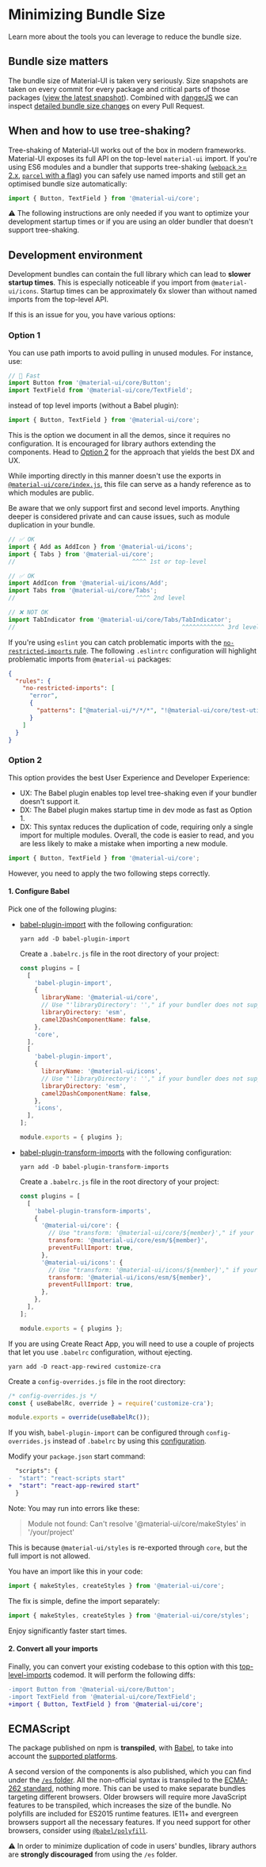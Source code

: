 # Minimizing Bundle Size

<p class="description">Learn more about the tools you can leverage to reduce the bundle size.</p>

## Bundle size matters

The bundle size of Material-UI is taken very seriously. Size snapshots are taken
on every commit for every package and critical parts of those packages ([view the latest snapshot](/size-snapshot)).
Combined with [dangerJS](https://danger.systems/js/) we can inspect
[detailed bundle size changes](https://github.com/mui-org/material-ui/pull/14638#issuecomment-466658459) on every Pull Request.

## When and how to use tree-shaking?

Tree-shaking of Material-UI works out of the box in modern frameworks.
Material-UI exposes its full API on the top-level `material-ui` import.
If you're using ES6 modules and a bundler that supports tree-shaking ([`webpack` >= 2.x](https://webpack.js.org/guides/tree-shaking/), [`parcel` with a flag](https://en.parceljs.org/cli.html#enable-experimental-scope-hoisting/tree-shaking-support)) you can safely use named imports and still get an optimised bundle size automatically:

```js
import { Button, TextField } from '@material-ui/core';
```

⚠️ The following instructions are only needed if you want to optimize your development startup times or if you are using an older bundler
that doesn't support tree-shaking.

## Development environment

Development bundles can contain the full library which can lead to **slower startup times**. This is especially noticeable if you
import from `@material-ui/icons`. Startup times can be approximately 6x slower than without named imports from the top-level API.

If this is an issue for you, you have various options:

### Option 1

You can use path imports to avoid pulling in unused modules.
For instance, use:

```js
// 🚀 Fast
import Button from '@material-ui/core/Button';
import TextField from '@material-ui/core/TextField';
```

instead of top level imports (without a Babel plugin):

```js
import { Button, TextField } from '@material-ui/core';
```

This is the option we document in all the demos, since it requires no configuration.
It is encouraged for library authors extending the components.
Head to [Option 2](#option-2) for the approach that yields the best DX and UX.

While importing directly in this manner doesn't use the exports in [`@material-ui/core/index.js`](https://github.com/mui-org/material-ui/blob/next/packages/material-ui/src/index.js), this file can serve as a handy reference as to which modules are public.

Be aware that we only support first and second level imports.
Anything deeper is considered private and can cause issues, such as module duplication in your bundle.

```js
// ✅ OK
import { Add as AddIcon } from '@material-ui/icons';
import { Tabs } from '@material-ui/core';
//                                 ^^^^ 1st or top-level

// ✅ OK
import AddIcon from '@material-ui/icons/Add';
import Tabs from '@material-ui/core/Tabs';
//                                  ^^^^ 2nd level

// ❌ NOT OK
import TabIndicator from '@material-ui/core/Tabs/TabIndicator';
//                                               ^^^^^^^^^^^^ 3rd level
```

If you're using `eslint` you can catch problematic imports with the [`no-restricted-imports` rule](https://eslint.org/docs/rules/no-restricted-imports). The following `.eslintrc` configuration will highlight problematic imports from `@material-ui` packages:

```json
{
  "rules": {
    "no-restricted-imports": [
      "error",
      {
        "patterns": ["@material-ui/*/*/*", "!@material-ui/core/test-utils/*"]
      }
    ]
  }
}
```

### Option 2

This option provides the best User Experience and Developer Experience:

- UX: The Babel plugin enables top level tree-shaking even if your bundler doesn't support it.
- DX: The Babel plugin makes startup time in dev mode as fast as Option 1.
- DX: This syntax reduces the duplication of code, requiring only a single import for multiple modules.
  Overall, the code is easier to read, and you are less likely to make a mistake when importing a new module.

```js
import { Button, TextField } from '@material-ui/core';
```

However, you need to apply the two following steps correctly.

#### 1. Configure Babel

Pick one of the following plugins:

- [babel-plugin-import](https://github.com/ant-design/babel-plugin-import) with the following configuration:

  `yarn add -D babel-plugin-import`

  Create a `.babelrc.js` file in the root directory of your project:

  ```js
  const plugins = [
    [
      'babel-plugin-import',
      {
        libraryName: '@material-ui/core',
        // Use "'libraryDirectory': ''," if your bundler does not support ES modules
        libraryDirectory: 'esm',
        camel2DashComponentName: false,
      },
      'core',
    ],
    [
      'babel-plugin-import',
      {
        libraryName: '@material-ui/icons',
        // Use "'libraryDirectory': ''," if your bundler does not support ES modules
        libraryDirectory: 'esm',
        camel2DashComponentName: false,
      },
      'icons',
    ],
  ];

  module.exports = { plugins };
  ```

- [babel-plugin-transform-imports](https://www.npmjs.com/package/babel-plugin-transform-imports) with the following configuration:

  `yarn add -D babel-plugin-transform-imports`

  Create a `.babelrc.js` file in the root directory of your project:

  ```js
  const plugins = [
    [
      'babel-plugin-transform-imports',
      {
        '@material-ui/core': {
          // Use "transform: '@material-ui/core/${member}'," if your bundler does not support ES modules
          transform: '@material-ui/core/esm/${member}',
          preventFullImport: true,
        },
        '@material-ui/icons': {
          // Use "transform: '@material-ui/icons/${member}'," if your bundler does not support ES modules
          transform: '@material-ui/icons/esm/${member}',
          preventFullImport: true,
        },
      },
    ],
  ];

  module.exports = { plugins };
  ```

If you are using Create React App, you will need to use a couple of projects that let you use `.babelrc` configuration, without ejecting.

`yarn add -D react-app-rewired customize-cra`

Create a `config-overrides.js` file in the root directory:

```js
/* config-overrides.js */
const { useBabelRc, override } = require('customize-cra');

module.exports = override(useBabelRc());
```

If you wish, `babel-plugin-import` can be configured through `config-overrides.js` instead of `.babelrc` by using this [configuration](https://github.com/arackaf/customize-cra/blob/master/api.md#fixbabelimportslibraryname-options).

Modify your `package.json` start command:

```diff
  "scripts": {
-  "start": "react-scripts start"
+  "start": "react-app-rewired start"
  }
```

Note: You may run into errors like these:

> Module not found: Can't resolve '@material-ui/core/makeStyles' in '/your/project'

This is because `@material-ui/styles` is re-exported through `core`, but the full import is not allowed.

You have an import like this in your code:

```js
import { makeStyles, createStyles } from '@material-ui/core';
```

The fix is simple, define the import separately:

```js
import { makeStyles, createStyles } from '@material-ui/core/styles';
```

Enjoy significantly faster start times.

#### 2. Convert all your imports

Finally, you can convert your existing codebase to this option with this [top-level-imports](https://github.com/mui-org/material-ui/blob/next/packages/material-ui-codemod/README.md#top-level-imports) codemod.
It will perform the following diffs:

```diff
-import Button from '@material-ui/core/Button';
-import TextField from '@material-ui/core/TextField';
+import { Button, TextField } from '@material-ui/core';
```

## ECMAScript

The package published on npm is **transpiled**, with [Babel](https://github.com/babel/babel), to take into account the [supported platforms](/getting-started/supported-platforms/).

A second version of the components is also published, which
you can find under the [`/es` folder](https://unpkg.com/@material-ui/core/es/).
All the non-official syntax is transpiled to the [ECMA-262 standard](https://www.ecma-international.org/publications/standards/Ecma-262.htm), nothing more.
This can be used to make separate bundles targeting different browsers.
Older browsers will require more JavaScript features to be transpiled,
which increases the size of the bundle.
No polyfills are included for ES2015 runtime features. IE11+ and evergreen browsers support all the
necessary features. If you need support for other browsers, consider using
[`@babel/polyfill`](https://www.npmjs.com/package/@babel/polyfill).

⚠️ In order to minimize duplication of code in users' bundles, library authors are **strongly discouraged** from using the `/es` folder.
